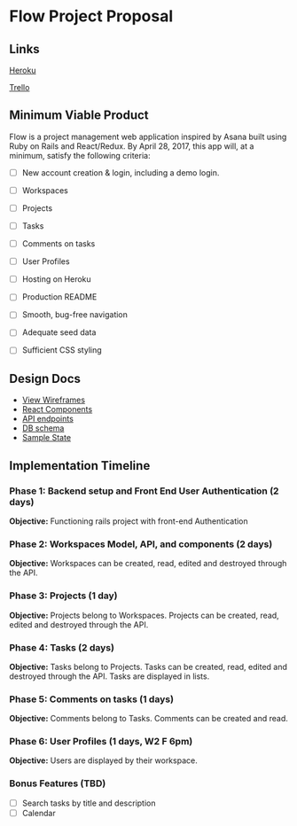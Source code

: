 # Flow Project Proposal

## Links

[Heroku](http://herokuapp.com/)

[Trello](trello)

## Minimum Viable Product

Flow is a project management web application inspired by Asana built using Ruby on Rails and React/Redux.
By April 28, 2017, this app will, at a minimum, satisfy the following criteria:


- [ ] New account creation & login, including a demo login.
- [ ] Workspaces
- [ ] Projects
- [ ] Tasks
- [ ] Comments on tasks
- [ ] User Profiles
- [ ] Hosting on Heroku
- [ ] Production README
- [ ] Smooth, bug-free navigation
- [ ] Adequate seed data
- [ ] Sufficient CSS styling


## Design Docs
* [View Wireframes][wireframes]
* [React Components][components]
* [API endpoints][api-endpoints]
* [DB schema][schema]
* [Sample State][sample-state]

[wireframes]: ./wireframes
[components]: ./component-hierarchy.md
[sample-state]: ./sample-state.md
[api-endpoints]: ./api-endpoints.md
[schema]: ./schema.md

## Implementation Timeline

### Phase 1: Backend setup and Front End User Authentication (2 days)

**Objective:** Functioning rails project with front-end Authentication

### Phase 2: Workspaces Model, API, and components (2 days)

**Objective:** Workspaces can be created, read, edited and destroyed through
the API.

### Phase 3: Projects (1 day)

**Objective:** Projects belong to Workspaces. Projects can be created, read,
edited and destroyed through the API.

### Phase 4: Tasks (2 days)

**Objective:** Tasks belong to Projects. Tasks can be created, read, edited and destroyed through
the API. Tasks are displayed in lists.

### Phase 5: Comments on tasks (1 days)

**Objective:** Comments belong to Tasks. Comments can be created and read.

### Phase 6: User Profiles (1 days, W2 F 6pm)

**Objective:** Users are displayed by their workspace.

### Bonus Features (TBD)
- [ ] Search tasks by title and description
- [ ] Calendar
